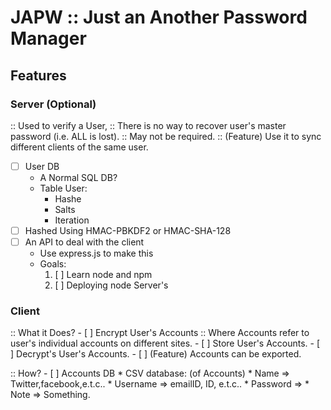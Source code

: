 # JAPW :: Just an Another Password Manager

## Features

### Server (Optional)

:: Used to verify a User,
:: There is no way to recover user's master password (i.e. ALL is lost).
:: May not be required.
:: (Feature) Use it to sync different clients of the same user.

- [ ] User DB
	* A Normal SQL DB?
	* Table User:
		* Hashe
		* Salts
		* Iteration
- [ ] Hashed Using HMAC-PBKDF2 or HMAC-SHA-128
- [ ] An API to deal with the client
	* Use express.js to make this
	* Goals: 
		1. [ ] Learn node and npm
		2. [ ] Deploying node Server's

### Client

:: What it Does?
	- [ ] Encrypt User's Accounts
		:: Where Accounts refer to user's individual accounts on different sites.
	- [ ] Store User's Accounts.
	- [ ] Decrypt's User's Accounts.
	- [ ] (Feature) Accounts can be exported.  

:: How?
	- [ ] Accounts DB
		* CSV database: (of Accounts)
			* Name => Twitter,facebook,e.t.c..
			* Username => emailID, ID, e.t.c..
			* Password => 
			* Note => Something.
